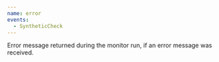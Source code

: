 ```yaml
---
name: error
events:
  - SyntheticCheck
---
```


Error message returned during the monitor run, if an error message was received.